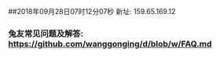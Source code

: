 ##2018年09月28日07时12分07秒 新址: 159.65.169.12
### 兔友常见问题及解答: https://github.com/wanggonging/d/blob/w/FAQ.md
